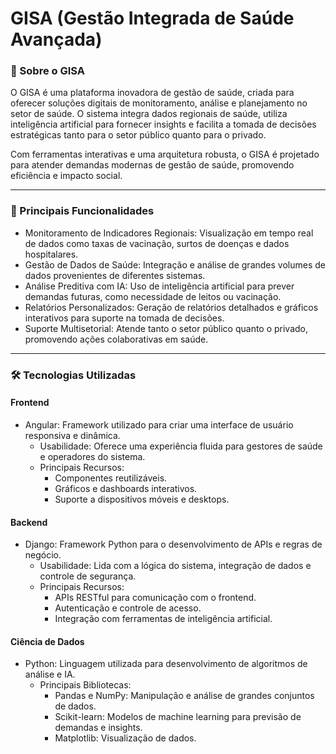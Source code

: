 # GISA (Gestão Integrada de Saúde Avançada)

### 📖 Sobre o GISA
O GISA é uma plataforma inovadora de gestão de saúde, criada para oferecer soluções digitais de monitoramento, análise e planejamento no setor de saúde. O sistema integra dados regionais de saúde, utiliza inteligência artificial para fornecer insights e facilita a tomada de decisões estratégicas tanto para o setor público quanto para o privado.

Com ferramentas interativas e uma arquitetura robusta, o GISA é projetado para atender demandas modernas de gestão de saúde, promovendo eficiência e impacto social.

---

### 🚀 Principais Funcionalidades
* Monitoramento de Indicadores Regionais: Visualização em tempo real de dados como taxas de vacinação, surtos de doenças e dados hospitalares.
* Gestão de Dados de Saúde: Integração e análise de grandes volumes de dados provenientes de diferentes sistemas.
* Análise Preditiva com IA: Uso de inteligência artificial para prever demandas futuras, como necessidade de leitos ou vacinação.
* Relatórios Personalizados: Geração de relatórios detalhados e gráficos interativos para suporte na tomada de decisões.
* Suporte Multisetorial: Atende tanto o setor público quanto o privado, promovendo ações colaborativas em saúde.

---

### 🛠️ Tecnologias Utilizadas

#### Frontend
* Angular: Framework utilizado para criar uma interface de usuário responsiva e dinâmica.
  * Usabilidade: Oferece uma experiência fluida para gestores de saúde e operadores do sistema.
  * Principais Recursos:
    * Componentes reutilizáveis.
    * Gráficos e dashboards interativos.
    * Suporte a dispositivos móveis e desktops.

#### Backend
* Django: Framework Python para o desenvolvimento de APIs e regras de negócio.
  * Usabilidade: Lida com a lógica do sistema, integração de dados e controle de segurança.
  * Principais Recursos:
    * APIs RESTful para comunicação com o frontend.
    * Autenticação e controle de acesso.
    * Integração com ferramentas de inteligência artificial.

#### Ciência de Dados
* Python: Linguagem utilizada para desenvolvimento de algoritmos de análise e IA.
  * Principais Bibliotecas:
    * Pandas e NumPy: Manipulação e análise de grandes conjuntos de dados.
    * Scikit-learn: Modelos de machine learning para previsão de demandas e insights.
    * Matplotlib: Visualização de dados.
